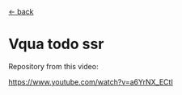 [← back](https://github.com/sterjakovigor/vqua/tree/master/packages/vqua)

# Vqua todo ssr

Repository from this video:

https://www.youtube.com/watch?v=a6YrNX_ECtI
